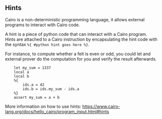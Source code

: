 ## Hints

Cairo is a non-deterministic programming language, it allows external programs to 
interact with Cairo code.

A hint is a piece of python code that can interact with a Cairo program.
Hints are attached to a Cairo instruction by encapsulating the hint code with the syntax
`%{ #python hint goes here %}`.

For instance, to compute whether a felt is even or odd, you could let
and external prover do the computation for you and verify the result afterwards.

```
    let my_sum = 1337
    local a
    local b
    %{
        ids.a = 42
        ids.b = ids.my_sum - ids.a
    %}
    assert my_sum = a + b
```

More information on how to use hints:
https://www.cairo-lang.org/docs/hello_cairo/program_input.html#hints